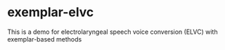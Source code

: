 # exemplar-elvc
This is a demo for electrolaryngeal speech voice conversion (ELVC) with exemplar-based methods
